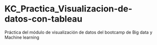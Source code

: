 # KC_Practica_Visualizacion-de-datos-con-tableau
Práctica del módulo de visualización de datos del bootcamp de Big data y Machine learning 
